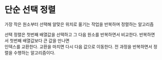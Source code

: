 <h1> 단순 선택 정렬 </h1>
<p> 가장 작은 원소부터 선택해 알맞은 위치로 옮기는 작업을 반복하며 정렬하는 알고리즘</p>
<p>선택 정렬은 첫번째 배열값을 선택하고 그 다음 원소를 반복하면서 비교한다. 반복하면서 첫번째 배열값보다 큰 값을 만나면</br>
인덱스를 교환한다. 교환을 마치면 다시 다음 값으로 이동한다. 전 과정을 반복하면서 정렬을 수행하는 알고리즘이다.</p>
